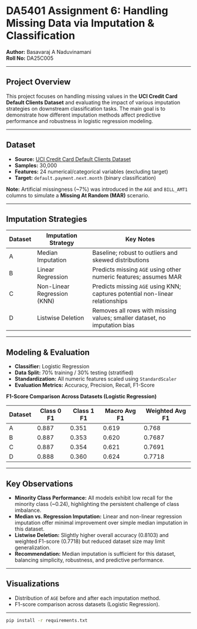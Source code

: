 # DA5401 Assignment 6: Handling Missing Data via Imputation & Classification

**Author:** Basavaraj A Naduvinamani  
**Roll No:** DA25C005  

---

## Project Overview

This project focuses on handling missing values in the **UCI Credit Card Default Clients Dataset** and evaluating the impact of various imputation strategies on downstream classification tasks. The main goal is to demonstrate how different imputation methods affect predictive performance and robustness in logistic regression modeling.

---

## Dataset

- **Source:** [UCI Credit Card Default Clients Dataset](https://archive.ics.uci.edu/ml/datasets/default+of+credit+card+clients)  
- **Samples:** 30,000  
- **Features:** 24 numerical/categorical variables (excluding target)  
- **Target:** `default.payment.next.month` (binary classification)  

**Note:** Artificial missingness (~7%) was introduced in the `AGE` and `BILL_AMT1` columns to simulate a **Missing At Random (MAR)** scenario.

---

## Imputation Strategies

| Dataset | Imputation Strategy | Key Notes |
|---------|-------------------|-----------|
| A       | Median Imputation  | Baseline; robust to outliers and skewed distributions |
| B       | Linear Regression  | Predicts missing `AGE` using other numeric features; assumes MAR |
| C       | Non-Linear Regression (KNN) | Predicts missing `AGE` using KNN; captures potential non-linear relationships |
| D       | Listwise Deletion  | Removes all rows with missing values; smaller dataset, no imputation bias |

---

## Modeling & Evaluation

- **Classifier:** Logistic Regression  
- **Data Split:** 70% training / 30% testing (stratified)  
- **Standardization:** All numeric features scaled using `StandardScaler`  
- **Evaluation Metrics:** Accuracy, Precision, Recall, F1-Score  

**F1-Score Comparison Across Datasets (Logistic Regression)**

| Dataset | Class 0 F1 | Class 1 F1 | Macro Avg F1 | Weighted Avg F1 |
|---------|------------|------------|--------------|----------------|
| A       | 0.887      | 0.351      | 0.619        | 0.768          |
| B       | 0.887      | 0.353      | 0.620        | 0.7687         |
| C       | 0.887      | 0.354      | 0.621        | 0.7691         |
| D       | 0.888      | 0.360      | 0.624        | 0.7718         |

---

## Key Observations

- **Minority Class Performance:** All models exhibit low recall for the minority class (~0.24), highlighting the persistent challenge of class imbalance.  
- **Median vs. Regression Imputation:** Linear and non-linear regression imputation offer minimal improvement over simple median imputation in this dataset.  
- **Listwise Deletion:** Slightly higher overall accuracy (0.8103) and weighted F1-score (0.7718) but reduced dataset size may limit generalization.  
- **Recommendation:** Median imputation is sufficient for this dataset, balancing simplicity, robustness, and predictive performance.

---

## Visualizations

- Distribution of `AGE` before and after each imputation method.  
- F1-score comparison across datasets (Logistic Regression).  

---



```bash
pip install -r requirements.txt
